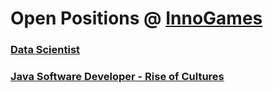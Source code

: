 # Open Positions @ [InnoGames](https://www.innogames.com/career/detail/job?s=github_jobs_repo)

### [Data Scientist](data-scientist.md)
### [Java Software Developer - Rise of Cultures](java-software-developer-rise-of-cultures.md)
